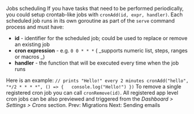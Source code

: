 Jobs scheduling
If you have tasks that need to be performed periodically, you could setup crontab-like jobs with `cronAdd(id, expr, handler)`.
Each scheduled job runs in its own goroutine as part of the `serve` command process and must have:
  * **id** - identifier for the scheduled job; could be used to replace or remove an existing job
  * **cron expression** - e.g. `0 0 * * *` ( _supports numeric list, steps, ranges or macros _)
  * **handler** - the function that will be executed every time when the job runs


Here is an example:
`// prints "Hello!" every 2 minutes cronAdd("hello", "*/2 * * * *", () => {   console.log("Hello!") })`
To remove a single registered cron job you can call `cronRemove(id)`.
All registered app level cron jobs can be also previewed and triggered from the _Dashboard > Settings > Crons_ section.
Prev: Migrations Next: Sending emails
